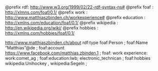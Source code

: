 

@prefix rdf: <http://www.w3.org/1999/02/22-rdf-syntax-ns#> 
@prefix foaf : <http://xlmns.com/foaf/0.1/> 
@prefix work : <http://www.matthiaszbinden.ch/workexperience#> 
@prefix education : <http://xmlns.com/education/foaf/0.1/> 
@prefix wikipedia : <http://en.wikipedia.org/wiki/> 
@prefix hobbies : <http://xmlns.com/hobbies/foaf/0.1/> 


<http://www.matthiaszbinden.ch/about>
rdf:type foaf:Person ;
foaf:Name “Matthias”@de ;
foaf:account <https://www.facebook.com/matthias.zbinden.1> ;
foaf: work experience: work:comet_ag ;
foaf:education:lwb; electronic_technican ;
foaf:hobbies wikipedia:Unihockey ,  wikipedia:Segeln ;
